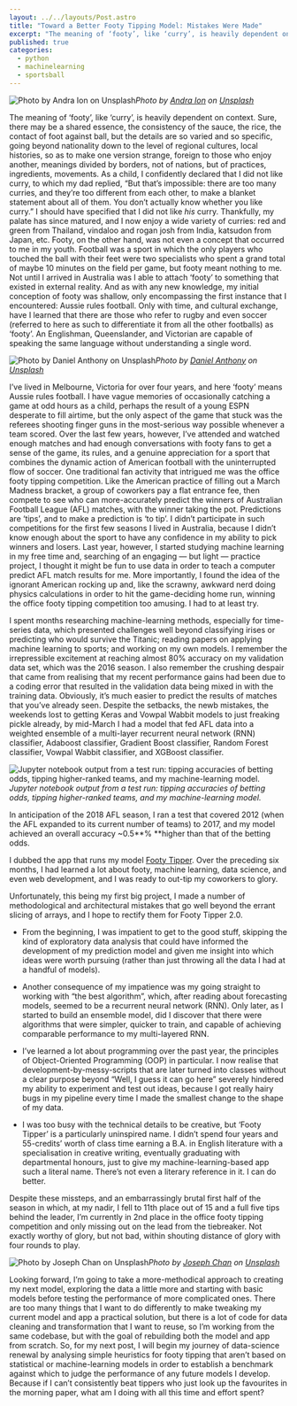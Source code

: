 ```yaml
---
layout: ../../layouts/Post.astro
title: "Toward a Better Footy Tipping Model: Mistakes Were Made"
excerpt: "The meaning of ‘footy’, like ‘curry’, is heavily dependent on context. Sure, there may be a shared essence, the consistency of the sauce, the rice, the contact of foot against ball, but the details are so varied and so specific, going beyond nationality down to the level of regional cultures, local histories, so as to make one version strange, foreign to those who enjoy another, meanings divided by borders, not of nations, but of practices, ingredients, movements."
published: true
categories:
  - python
  - machinelearning
  - sportsball
---
```


![Photo by [Andra Ion](https://unsplash.com/@amiion?utm_source=medium&utm_medium=referral) on [Unsplash](https://unsplash.com?utm_source=medium&utm_medium=referral)](https://cdn-images-1.medium.com/max/12000/0*hKoO6GMRyVdm4-Rg)_Photo by [Andra Ion](https://unsplash.com/@amiion?utm_source=medium&utm_medium=referral) on [Unsplash](https://unsplash.com?utm_source=medium&utm_medium=referral)_

The meaning of ‘footy’, like ‘curry’, is heavily dependent on context. Sure, there may be a shared essence, the consistency of the sauce, the rice, the contact of foot against ball, but the details are so varied and so specific, going beyond nationality down to the level of regional cultures, local histories, so as to make one version strange, foreign to those who enjoy another, meanings divided by borders, not of nations, but of practices, ingredients, movements. As a child, I confidently declared that I did not like curry, to which my dad replied, “But that’s impossible: there are too many curries, and they’re too different from each other, to make a blanket statement about all of them. You don’t actually know whether you like curry.” I should have specified that I did not like _his_ curry. Thankfully, my palate has since matured, and I now enjoy a wide variety of curries: red and green from Thailand, vindaloo and rogan josh from India, katsudon from Japan, etc. Footy, on the other hand, was not even a concept that occurred to me in my youth. Football was a sport in which the only players who touched the ball with their feet were two specialists who spent a grand total of maybe 10 minutes on the field per game, but footy meant nothing to me. Not until I arrived in Australia was I able to attach ‘footy’ to something that existed in external reality. And as with any new knowledge, my initial conception of footy was shallow, only encompassing the first instance that I encountered: Aussie rules football. Only with time, and cultural exchange, have I learned that there are those who refer to rugby and even soccer (referred to here as such to differentiate it from all the other footballs) as ‘footy’. An Englishman, Queenslander, and Victorian are capable of speaking the same language without understanding a single word.

![Photo by [Daniel Anthony](https://unsplash.com/@geelongaerialphotography?utm_source=medium&utm_medium=referral) on [Unsplash](https://unsplash.com?utm_source=medium&utm_medium=referral)](https://cdn-images-1.medium.com/max/8000/0*i36FYCez8p9YFxyU)_Photo by [Daniel Anthony](https://unsplash.com/@geelongaerialphotography?utm_source=medium&utm_medium=referral) on [Unsplash](https://unsplash.com?utm_source=medium&utm_medium=referral)_

I’ve lived in Melbourne, Victoria for over four years, and here ‘footy’ means Aussie rules football. I have vague memories of occasionally catching a game at odd hours as a child, perhaps the result of a young ESPN desperate to fill airtime, but the only aspect of the game that stuck was the referees shooting finger guns in the most-serious way possible whenever a team scored. Over the last few years, however, I’ve attended and watched enough matches and had enough conversations with footy fans to get a sense of the game, its rules, and a genuine appreciation for a sport that combines the dynamic action of American football with the uninterrupted flow of soccer. One traditional fan activity that intrigued me was the office footy tipping competition. Like the American practice of filling out a March Madness bracket, a group of coworkers pay a flat entrance fee, then compete to see who can more-accurately predict the winners of Australian Football League (AFL) matches, with the winner taking the pot. Predictions are ‘tips’, and to make a prediction is ‘to tip’. I didn’t participate in such competitions for the first few seasons I lived in Australia, because I didn’t know enough about the sport to have any confidence in my ability to pick winners and losers. Last year, however, I started studying machine learning in my free time and, searching of an engaging — but light — practice project, I thought it might be fun to use data in order to teach a computer predict AFL match results for me. More importantly, I found the idea of the ignorant American rocking up and, like the scrawny, awkward nerd doing physics calculations in order to hit the game-deciding home run, winning the office footy tipping competition too amusing. I had to at least try.

I spent months researching machine-learning methods, especially for time-series data, which presented challenges well beyond classifying irises or predicting who would survive the Titanic; reading papers on applying machine learning to sports; and working on my own models. I remember the irrepressible excitement at reaching almost 80% accuracy on my validation data set, which was the 2016 season. I also remember the crushing despair that came from realising that my recent performance gains had been due to a coding error that resulted in the validation data being mixed in with the training data. Obviously, it’s much easier to predict the results of matches that you’ve already seen. Despite the setbacks, the newb mistakes, the weekends lost to getting Keras and Vowpal Wabbit models to just freaking pickle already, by mid-March I had a model that fed AFL data into a weighted ensemble of a multi-layer recurrent neural network (RNN) classifier, Adaboost classifier, Gradient Boost classifier, Random Forest classifier, Vowpal Wabbit classifier, and XGBoost classifier.

![Jupyter notebook output from a test run: tipping accuracies of betting odds, tipping higher-ranked teams, and my machine-learning model.](https://cdn-images-1.medium.com/max/2000/1*hBX2ht1QA6q-5siUqCIQIw.png)_Jupyter notebook output from a test run: tipping accuracies of betting odds, tipping higher-ranked teams, and my machine-learning model._

In anticipation of the 2018 AFL season, I ran a test that covered 2012 (when the AFL expanded to its current number of teams) to 2017, and my model achieved an overall accuracy ~0.5**% **higher than that of the betting odds.

I dubbed the app that runs my model [Footy Tipper](https://github.com/cfranklin11/footy-tipper). Over the preceding six months, I had learned a lot about footy, machine learning, data science, and even web development, and I was ready to out-tip my coworkers to glory.

Unfortunately, this being my first big project, I made a number of methodological and architectural mistakes that go well beyond the errant slicing of arrays, and I hope to rectify them for Footy Tipper 2.0.

- From the beginning, I was impatient to get to the good stuff, skipping the kind of exploratory data analysis that could have informed the development of my prediction model and given me insight into which ideas were worth pursuing (rather than just throwing all the data I had at a handful of models).

- Another consequence of my impatience was my going straight to working with “the best algorithm”, which, after reading about forecasting models, seemed to be a recurrent neural network (RNN). Only later, as I started to build an ensemble model, did I discover that there were algorithms that were simpler, quicker to train, and capable of achieving comparable performance to my multi-layered RNN.

- I’ve learned a lot about programming over the past year, the principles of Object-Oriented Programming (OOP) in particular. I now realise that development-by-messy-scripts that are later turned into classes without a clear purpose beyond “Well, I guess it can go here” severely hindered my ability to experiment and test out ideas, because I got really hairy bugs in my pipeline every time I made the smallest change to the shape of my data.

- I was too busy with the technical details to be creative, but ‘Footy Tipper’ is a particularly uninspired name. I didn’t spend four years and 55-credits’ worth of class time earning a B.A. in English literature with a specialisation in creative writing, eventually graduating with departmental honours, just to give my machine-learning-based app such a literal name. There’s not even a literary reference in it. I can do better.

Despite these missteps, and an embarrassingly brutal first half of the season in which, at my nadir, I fell to 11th place out of 15 and a full five tips behind the leader, I’m currently in 2nd place in the office footy tipping competition and only missing out on the lead from the tiebreaker. Not exactly worthy of glory, but not bad, within shouting distance of glory with four rounds to play.

![Photo by [Joseph Chan](https://unsplash.com/@yulokchan?utm_source=medium&utm_medium=referral) on [Unsplash](https://unsplash.com?utm_source=medium&utm_medium=referral)](https://cdn-images-1.medium.com/max/7926/0*ujmQyE2kYHV31Cin)_Photo by [Joseph Chan](https://unsplash.com/@yulokchan?utm_source=medium&utm_medium=referral) on [Unsplash](https://unsplash.com?utm_source=medium&utm_medium=referral)_

Looking forward, I’m going to take a more-methodical approach to creating my next model, exploring the data a little more and starting with basic models before testing the performance of more complicated ones. There are too many things that I want to do differently to make tweaking my current model and app a practical solution, but there is a lot of code for data cleaning and transformation that I want to reuse, so I’m working from the same codebase, but with the goal of rebuilding both the model and app from scratch. So, for my next post, I will begin my journey of data-science renewal by analysing simple heuristics for footy tipping that aren’t based on statistical or machine-learning models in order to establish a benchmark against which to judge the performance of any future models I develop. Because if I can’t consistently beat tippers who just look up the favourites in the morning paper, what am I doing with all this time and effort spent?
